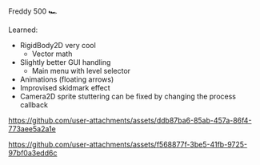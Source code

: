 Freddy 500 🏎

Learned:
- RigidBody2D very cool
  - Vector math
- Slightly better GUI handling
  - Main menu with level selector
- Animations (floating arrows)
- Improvised skidmark effect
- Camera2D sprite stuttering can be fixed by changing the process callback

https://github.com/user-attachments/assets/ddb87ba6-85ab-457a-86f4-773aee5a2a1e

https://github.com/user-attachments/assets/f568877f-3be5-41fb-9725-97bf0a3edd6c

